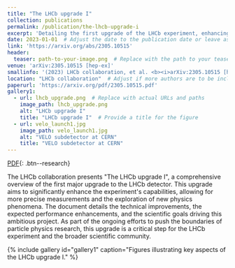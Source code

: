 ```yaml
---
title: "The LHCb upgrade I"
collection: publications
permalink: /publication/the-lhcb-upgrade-i
excerpt: 'Detailing the first upgrade of the LHCb experiment, enhancing its capabilities for future research.'
date: 2023-01-01  # Adjust the date to the publication date or leave as is if unknown
link: 'https://arxiv.org/abs/2305.10515'
header:
  teaser: path-to-your-image.png  # Replace with the path to your teaser image if available
venue: 'arXiv:2305.10515 [hep-ex]'
smallinfo: '(2023) LHCb collaboration, et al. <b><i>arXiv:2305.10515 [hep-ex]</i></b>'
location: "LHCb collaboration"  # Adjust if more authors are to be included
paperurl: 'https://arxiv.org/pdf/2305.10515.pdf'
gallery1:
  - url: lhcb_upgrade.png  # Replace with actual URLs and paths
    image_path: lhcb_upgrade.png
    alt: "LHCb upgrade I"
    title: "LHCb upgrade I"  # Provide a title for the figure
  - url: velo_launch1.jpg
    image_path: velo_launch1.jpg
    alt: "VELO subdetector at CERN"
    title: "VELO subdetector at CERN"
---
```


[PDF](https://arxiv.org/pdf/2305.10515.pdf){: .btn--research}

The LHCb collaboration presents "The LHCb upgrade I", a comprehensive overview of the first major upgrade to the LHCb detector. This upgrade aims to significantly enhance the experiment's capabilities, allowing for more precise measurements and the exploration of new physics phenomena. The document details the technical improvements, the expected performance enhancements, and the scientific goals driving this ambitious project. As part of the ongoing efforts to push the boundaries of particle physics research, this upgrade is a critical step for the LHCb experiment and the broader scientific community.

{% include gallery id="gallery1" caption="Figures illustrating key aspects of the LHCb upgrade I." %}
